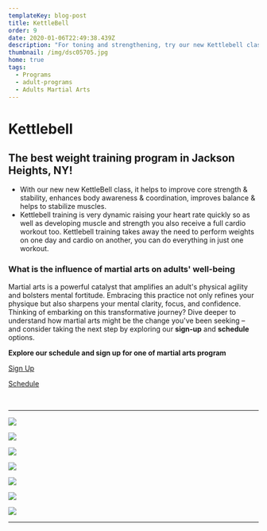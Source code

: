```yaml
---
templateKey: blog-post
title: KettleBell
order: 9
date: 2020-01-06T22:49:38.439Z
description: "For toning and strengthening, try our new Kettlebell class! "
thumbnail: /img/dsc05705.jpg
home: true
tags:
  - Programs
  - adult-programs
  - Adults Martial Arts
---
```

# Kettlebell

## The best weight training program in Jackson Heights, NY!

* With our new new KettleBell class, it helps to improve core strength & stability, enhances body awareness & coordination, improves balance & helps to stabilize muscles.
* Kettlebell training is very dynamic raising your heart rate quickly so as well as developing muscle and strength you also receive a full cardio workout too. Kettlebell training takes away the need to perform weights on one day and cardio on another, you can do everything in just one workout.

### What is the influence of martial arts on adults' well-being

Martial arts is a powerful catalyst that amplifies an adult's physical agility and bolsters mental fortitude. Embracing this practice not only refines your physique but also sharpens your mental clarity, focus, and confidence. Thinking of embarking on this transformative journey? Dive deeper to understand how martial arts might be the change you've been seeking – and consider taking the next step by exploring our **sign-up** and **schedule** options.

**Explore our schedule and sign up for one of martial arts program**

[Sign Up](https://at-jiujitsu-nyc.gymdesk.com/signup)

[Schedule](https://at-jiujitsu-nyc.gymdesk.com/schedule)

<br>

- - -

![](/img/dsc06725.jpg)

![](/img/dsc06758.jpg)

![](/img/dsc06762.jpg)

![](/img/dsc06916.jpg)

![](/img/dsc06809.jpg)

![](/img/dsc06842.jpg)

![](/img/dsc06944.jpg)

- - -
